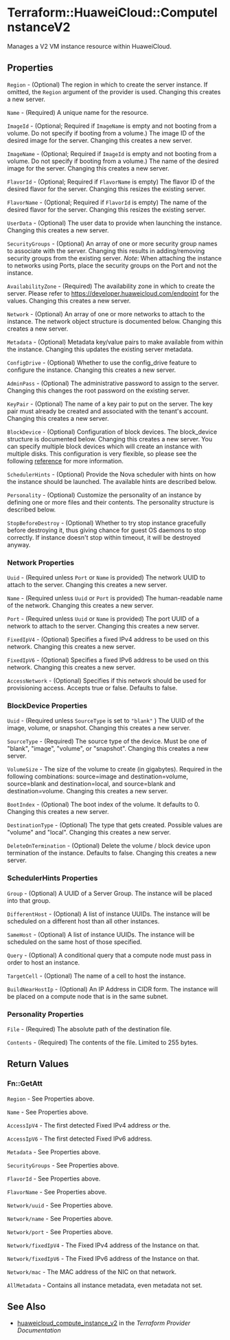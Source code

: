# Terraform::HuaweiCloud::ComputeInstanceV2

Manages a V2 VM instance resource within HuaweiCloud.

## Properties

`Region` - (Optional) The region in which to create the server instance. If
omitted, the `Region` argument of the provider is used. Changing this
creates a new server.

`Name` - (Required) A unique name for the resource.

`ImageId` - (Optional; Required if `ImageName` is empty and not booting
from a volume. Do not specify if booting from a volume.) The image ID of
the desired image for the server. Changing this creates a new server.

`ImageName` - (Optional; Required if `ImageId` is empty and not booting
from a volume. Do not specify if booting from a volume.) The name of the
desired image for the server. Changing this creates a new server.

`FlavorId` - (Optional; Required if `FlavorName` is empty) The flavor ID of
the desired flavor for the server. Changing this resizes the existing server.

`FlavorName` - (Optional; Required if `FlavorId` is empty) The name of the
desired flavor for the server. Changing this resizes the existing server.

`UserData` - (Optional) The user data to provide when launching the instance.
Changing this creates a new server.

`SecurityGroups` - (Optional) An array of one or more security group names
to associate with the server. Changing this results in adding/removing
security groups from the existing server. *Note*: When attaching the
instance to networks using Ports, place the security groups on the Port
and not the instance.

`AvailabilityZone` - (Required) The availability zone in which to create
the server. Please refer to https://developer.huaweicloud.com/endpoint
for the values. Changing this creates a new server.

`Network` - (Optional) An array of one or more networks to attach to the
instance. The network object structure is documented below. Changing this
creates a new server.

`Metadata` - (Optional) Metadata key/value pairs to make available from
within the instance. Changing this updates the existing server metadata.

`ConfigDrive` - (Optional) Whether to use the config_drive feature to
configure the instance. Changing this creates a new server.

`AdminPass` - (Optional) The administrative password to assign to the server.
Changing this changes the root password on the existing server.

`KeyPair` - (Optional) The name of a key pair to put on the server. The key
pair must already be created and associated with the tenant's account.
Changing this creates a new server.

`BlockDevice` - (Optional) Configuration of block devices. The block_device
structure is documented below. Changing this creates a new server.
You can specify multiple block devices which will create an instance with
multiple disks. This configuration is very flexible, so please see the
following [reference](http://docs.openstack.org/developer/nova/block_device_mapping.html)
for more information.

`SchedulerHints` - (Optional) Provide the Nova scheduler with hints on how
the instance should be launched. The available hints are described below.

`Personality` - (Optional) Customize the personality of an instance by
defining one or more files and their contents. The personality structure
is described below.

`StopBeforeDestroy` - (Optional) Whether to try stop instance gracefully
before destroying it, thus giving chance for guest OS daemons to stop correctly.
If instance doesn't stop within timeout, it will be destroyed anyway.

### Network Properties

`Uuid` - (Required unless `Port`  or `Name` is provided) The network UUID to
attach to the server. Changing this creates a new server.

`Name` - (Required unless `Uuid` or `Port` is provided) The human-readable
name of the network. Changing this creates a new server.

`Port` - (Required unless `Uuid` or `Name` is provided) The port UUID of a
network to attach to the server. Changing this creates a new server.

`FixedIpV4` - (Optional) Specifies a fixed IPv4 address to be used on this
network. Changing this creates a new server.

`FixedIpV6` - (Optional) Specifies a fixed IPv6 address to be used on this
network. Changing this creates a new server.

`AccessNetwork` - (Optional) Specifies if this network should be used for
provisioning access. Accepts true or false. Defaults to false.

### BlockDevice Properties

`Uuid` - (Required unless `SourceType` is set to `"blank"` ) The UUID of
the image, volume, or snapshot. Changing this creates a new server.

`SourceType` - (Required) The source type of the device. Must be one of
"blank", "image", "volume", or "snapshot". Changing this creates a new
server.

`VolumeSize` - The size of the volume to create (in gigabytes). Required
in the following combinations: source=image and destination=volume,
source=blank and destination=local, and source=blank and destination=volume.
Changing this creates a new server.

`BootIndex` - (Optional) The boot index of the volume. It defaults to 0.
Changing this creates a new server.

`DestinationType` - (Optional) The type that gets created. Possible values
are "volume" and "local". Changing this creates a new server.

`DeleteOnTermination` - (Optional) Delete the volume / block device upon
termination of the instance. Defaults to false. Changing this creates a
new server.

### SchedulerHints Properties

`Group` - (Optional) A UUID of a Server Group. The instance will be placed
into that group.

`DifferentHost` - (Optional) A list of instance UUIDs. The instance will
be scheduled on a different host than all other instances.

`SameHost` - (Optional) A list of instance UUIDs. The instance will be
scheduled on the same host of those specified.

`Query` - (Optional) A conditional query that a compute node must pass in
order to host an instance.

`TargetCell` - (Optional) The name of a cell to host the instance.

`BuildNearHostIp` - (Optional) An IP Address in CIDR form. The instance
will be placed on a compute node that is in the same subnet.

### Personality Properties

`File` - (Required) The absolute path of the destination file.

`Contents` - (Required) The contents of the file. Limited to 255 bytes.


## Return Values

### Fn::GetAtt

`Region` - See Properties above.

`Name` - See Properties above.

`AccessIpV4` - The first detected Fixed IPv4 address _or_ the.

`AccessIpV6` - The first detected Fixed IPv6 address.

`Metadata` - See Properties above.

`SecurityGroups` - See Properties above.

`FlavorId` - See Properties above.

`FlavorName` - See Properties above.

`Network/uuid` - See Properties above.

`Network/name` - See Properties above.

`Network/port` - See Properties above.

`Network/fixedIpV4` - The Fixed IPv4 address of the Instance on that.

`Network/fixedIpV6` - The Fixed IPv6 address of the Instance on that.

`Network/mac` - The MAC address of the NIC on that network.

`AllMetadata` - Contains all instance metadata, even metadata not set.

## See Also

* [huaweicloud_compute_instance_v2](https://www.terraform.io/docs/providers/huaweicloud/r/compute_instance_v2.html) in the _Terraform Provider Documentation_
